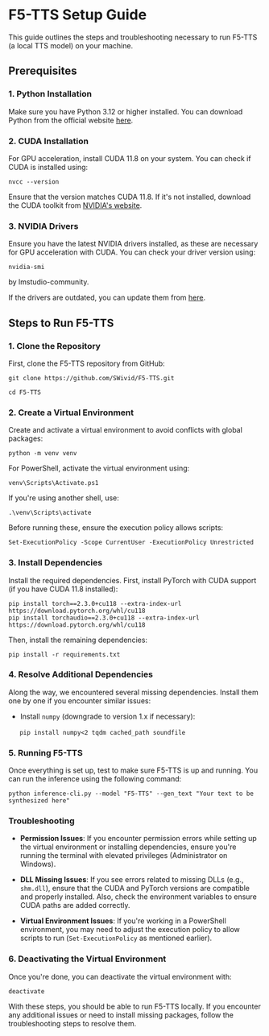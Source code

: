 # F5-TTS Setup Guide

This guide outlines the steps and troubleshooting necessary to run F5-TTS (a local TTS model) on your machine.

## Prerequisites

### 1. **Python Installation**

Make sure you have Python 3.12 or higher installed. You can download Python from the official website [here](https://www.python.org/downloads/).

### 2. **CUDA Installation**

For GPU acceleration, install CUDA 11.8 on your system. You can check if CUDA is installed using:


```
nvcc --version
```

Ensure that the version matches CUDA 11.8. If it's not installed, download the CUDA toolkit from [NVIDIA's website](https://developer.nvidia.com/cuda-downloads).

### 3. **NVIDIA Drivers**

Ensure you have the latest NVIDIA drivers installed, as these are necessary for GPU acceleration with CUDA. You can check your driver version using:


```
nvidia-smi
```
by lmstudio-community. 

If the drivers are outdated, you can update them from [here](https://www.nvidia.com/Download/index.aspx).

## Steps to Run F5-TTS

### 1. **Clone the Repository**

First, clone the F5-TTS repository from GitHub:


```
git clone https://github.com/SWivid/F5-TTS.git

cd F5-TTS
```
 
### 2. **Create a Virtual Environment**

Create and activate a virtual environment to avoid conflicts with global packages:

```
python -m venv venv
```

For PowerShell, activate the virtual environment using:

```
venv\Scripts\Activate.ps1
```

If you're using another shell, use:

```
.\venv\Scripts\activate
```

Before running these, ensure the execution policy allows scripts:

```
Set-ExecutionPolicy -Scope CurrentUser -ExecutionPolicy Unrestricted
```

### 3. **Install Dependencies**

Install the required dependencies. First, install PyTorch with CUDA support (if you have CUDA 11.8 installed):

```
pip install torch==2.3.0+cu118 --extra-index-url https://download.pytorch.org/whl/cu118
pip install torchaudio==2.3.0+cu118 --extra-index-url https://download.pytorch.org/whl/cu118
```

Then, install the remaining dependencies:

```
pip install -r requirements.txt
```

### 4. **Resolve Additional Dependencies**

Along the way, we encountered several missing dependencies. Install them one by one if you encounter similar issues:

- Install `numpy` (downgrade to version 1.x if necessary):

  ```
  pip install numpy<2 tqdm cached_path soundfile
  ```

### 5. **Running F5-TTS**

Once everything is set up, test to make sure F5-TTS is up and running. You can run the inference using the following command:

```
python inference-cli.py --model "F5-TTS" --gen_text "Your text to be synthesized here"
```

### Troubleshooting

- **Permission Issues**: If you encounter permission errors while setting up the virtual environment or installing dependencies, ensure you're running the terminal with elevated privileges (Administrator on Windows).

- **DLL Missing Issues**: If you see errors related to missing DLLs (e.g., `shm.dll`), ensure that the CUDA and PyTorch versions are compatible and properly installed. Also, check the environment variables to ensure CUDA paths are added correctly.

- **Virtual Environment Issues**: If you're working in a PowerShell environment, you may need to adjust the execution policy to allow scripts to run (`Set-ExecutionPolicy` as mentioned earlier).

### 6. **Deactivating the Virtual Environment**

Once you're done, you can deactivate the virtual environment with:

```
deactivate
```

With these steps, you should be able to run F5-TTS locally. If you encounter any additional issues or need to install missing packages, follow the troubleshooting steps to resolve them.

